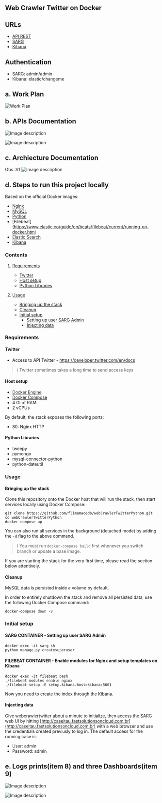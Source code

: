 ##  Web Crawler Twitter on Docker
##  URLs

* [API REST](http://caseitau.fastsolutionsoncloud.com.br/apiRest/tweets)
* [SARG](http://caseitau.fastsolutionsoncloud.com.br)
* [Kibana](http://caseitau.fastsolutionsoncloud.com.br:5601)


##  Authentication

* SARG: admin/admin
* Kibana: elastic/changeme


## a. Work Plan

![Work Plan](https://github.com/flimamacedo/webCrawlerTwitterPython/blob/master/imgs/workPlan.PNG)


## b. APIs Documentation 

![Image description](https://github.com/flimamacedo/webCrawlerTwitterPython/blob/master/imgs/api2.PNG)

![Image description](https://github.com/flimamacedo/webCrawlerTwitterPython/blob/master/imgs/api1.png)

## c. Archiecture Documentation

Obs.:V1
![Image description](https://github.com/flimamacedo/webCrawlerTwitterPython/blob/master/imgs/architectureCaseItau.png)

## d. Steps to run this project locally</h2>

Based on the official Docker images:

* [Nginx](https://hub.docker.com/_/nginx)
* [MySQL](https://hub.docker.com/_/mysql)
* [Python](https://hub.docker.com/_/python)
* [Filebeat](https://www.elastic.co/guide/en/beats/filebeat/current/running-on-docker.html
* [Elastic Search](https://www.elastic.co/guide/en/elasticsearch/reference/current/docker.html)
* [Kibana](https://www.elastic.co/guide/en/kibana/current/docker.html)


### Contents

1. [Requirements](#requirements)
   * [Twitter](#twitter)
   * [Host setup](#host-setup)
   * [Python Libraries](#python-libraries)   
   
2. [Usage](#usage)
   * [Bringing up the stack](#bringing-up-the-stack)
   * [Cleanup](#cleanup)
   * [Initial setup](#initial-setup)
     * [Setting up user SARG Admin](#setting-up-user-sarg-admin)
     * [Injecting data](#injecting-data)

### Requirements

#### Twitter

* Access to API Twitter - https://developer.twitter.com/en/docs

> :information_source: Twitter sometimes takes a long time to send access keys

#### Host setup

* [Docker Engine](https://docs.docker.com/install/)
* [Docker Compose](https://docs.docker.com/compose/install/)
* 4 Gi of RAM
* 2 vCPUs 

By default, the stack exposes the following ports:
* 80: Nginx HTTP

#### Python Libraries

* tweepy
* pymongo
* mysql-connector-python
* python-dateutil

### Usage

#### Bringing up the stack

Clone this repository onto the Docker host that will run the stack, then start services locally using Docker Compose:

```console
git clone https://github.com/flimamacedo/webCrawlerTwitterPython.git
cd webCrawlerTwitterPython
docker-compose up
```
You can also run all services in the background (detached mode) by adding the `-d` flag to the above command.

> :information_source: You must run `docker-compose build` first whenever you switch branch or update a base image.

If you are starting the stack for the very first time, please read the section below attentively.

#### Cleanup

MySQL data is persisted inside a volume by default.

In order to entirely shutdown the stack and remove all persisted data, use the following Docker Compose command:

```console
docker-compose down -v
```

### Initial setup

#### SARG CONTAINER - Setting up user SARG Admin

```console
docker exec -it sarg sh
python manage.py createsuperuser 
```

#### FILEBEAT CONTAINER - Enable modules for Nginx and setup templates on Kibana
```console
docker exec -it filebeat bash
./filebeat modules enable nginx
./filebeat setup -E setup.kibana.host=kibana:5601
```
Now you need to create the index through the Kibana.

#### Injecting data

Give webcrawlertwitter about a minute to initialize, then access the SARG web UI by hitting
[http://caseitau.fastsolutionsoncloud.com.br](http://caseitau.fastsolutionsoncloud.com.br) with a web browser and use the credentials created previusly  to log in. The default access for the running case is:

* User: admin
* Password: admin

## e. Logs prints(item 8) and three Dashboards(item 9)

![Image description](https://github.com/flimamacedo/webCrawlerTwitterPython/blob/master/imgs/dash_p1.png)

![Image description](https://github.com/flimamacedo/webCrawlerTwitterPython/blob/master/imgs/dash_p2.png)
